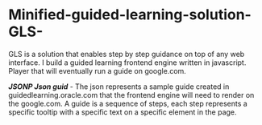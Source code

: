 # Minified-guided-learning-solution-GLS-
GLS is a solution that enables step by step guidance on top of any web interface.
I build a guided learning frontend engine written in javascript. Player that will eventually run a guide on google.com. 

***JSONP Json guid*** - The json represents a sample guide created in guidedlearning.oracle.com that the frontend engine will need to render on the google.com. A guide is a sequence of steps, each step represents a specific tooltip with a specific text on a specific element in the page.

